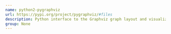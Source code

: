 ```yaml
---
name: python2-pygraphviz
url: https://pypi.org/project/pygraphviz/#files
description: Python interface to the Graphviz graph layout and visualization package.
group: None
---
```

